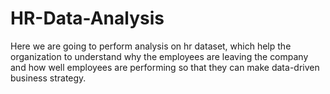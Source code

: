# HR-Data-Analysis
Here we are going to perform analysis on hr dataset, which help the organization to understand why the employees are leaving the company and how well employees are performing so that they can make data-driven business strategy.
